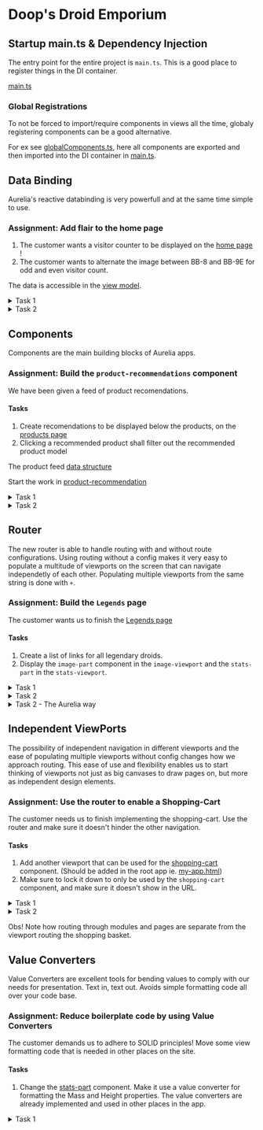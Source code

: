 # Doop's Droid Emporium

## Startup main.ts & Dependency Injection

The entry point for the entire project is `main.ts`. This is a good place to register things in the DI container.

[main.ts](./../src/main.ts)

### Global Registrations

To not be forced to import/require components in views all the time, globaly registering components can be a good alternative.

For ex see [globalComponents.ts](./../src/components/globalComponents.ts), here all components are exported and then imported into the DI container in [main.ts](./../src/main.ts).

## Data Binding

Aurelia's reactive databinding is very powerfull and at the same time simple to use.

### Assignment: Add flair to the home page

1. The customer wants a visitor counter to be displayed on the [home page](./../src/modules/home/home-page.html) !
2. The customer wants to alternate the image between BB-8 and BB-9E for odd and even visitor count.

The data is accessible in the [view model](./../src/modules/home/home-page.ts).

<details>
<summary>Task 1</summary>

```html
<div class="visitors">
  Visitors: ${visitors}
</div>
```

</details>

<details>
<summary>Task 2</summary>

Data bind the src of the img.

```html
<img src.bind="imgSource" />
```

</details>

## Components

Components are the main building blocks of Aurelia apps.

### Assignment: Build the `product-recommendations` component

We have been given a feed of product recomendations.

#### Tasks

1. Create recomendations to be displayed below the products, on the [products page](./../src/modules/products/products-page.html)
2. Clicking a recommended product shall filter out the recommended product model

The product feed [data structure](./../data/product-recommendations.json)

Start the work in [product-recommendation](./../src\components\product-recommendation\product-recommendation.html)

<details>
<summary>Task 1</summary>

```html
<img src.bind="imgSource" />

<div class="product-name">${item.productName}</div>

<blockquote>
  ${item.quote}
  <div class="user">- <em>${item.user}</em></div>
</blockquote>
```

</details>

<details>
<summary>Task 2</summary>

```typescript
click.trigger = "filterProduct(item.productName)";
```

</details>

## Router

The new router is able to handle routing with and without route configurations. Using routing without a config makes it very easy to populate a multitude of viewports on the screen that can navigate independetly of each other. Populating multiple viewports from the same string is done with `+`.

### Assignment: Build the `Legends` page

The customer wants us to finish the [Legends page](./../src/modules/legends/legends-page.html)

#### Tasks

1. Create a list of links for all legendary droids.
2. Display the `image-part` component in the `image-viewport` and the `stats-part` in the `stats-viewport`.

<details>
<summary>Task 1</summary>

```html
<div class="legend" repeat.for="legend of legends">
  <a>
    <h1>${legend.name}</h1>
  </a>
</div>
```

</details>

<details>
<summary>Task 2</summary>

```html
goto="image-part(${legend.name})@image-viewport+stats-part(${legend.name})@stats-viewport"
```

</details>

<details>
<summary>Task 2 - The Aurelia way</summary>

```html
<a
  goto.bind="[{ component: 'stats-part', parameters: { legend }, viewport: 'stats-viewport' }, { component: 'image-part', parameters: { legend }, viewport: 'image-viewport' }]"
></a>
```

Modify image-part.ts

```typescript
  public enter(params: object) {
    if (!params) return;
    const legend = <ILegend>params["legend"];
    this.source = "./../../../../../content/images/legends/" + legend.image;
  }
```

Modify stat-part.ts

```typescript
public enter(params: object) {
  debugger;
  if (!params) return;
  this.legend = <ILegend>params["legend"];
}
```

</details>

## Independent ViewPorts

The possibility of independent navigation in different viewports and the ease of populating multiple viewports without config changes how we approach routing. This ease of use and flexibility enables us to start thinking of viewports not just as big canvases to draw pages on, but more as independent design elements.

### Assignment: Use the router to enable a Shopping-Cart

The customer needs us to finish implementing the shopping-cart. Use the router and make sure it doesn't hinder the other navigation.

#### Tasks

1. Add another viewport that can be used for the [shopping-cart](./../src\components\shopping-cart\shopping-cart.html) component. (Should be added in the root app ie. [my-app.html](./../src/my-app.html))
2. Make sure to lock it down to only be used by the `shopping-cart` component, and make sure it doesn't show in the URL.

<details>
<summary>Task 1</summary>

```html
<au-viewport></au-viewport>
```

</details>

<details>
<summary>Task 2</summary>

```html
<au-viewport
  default="shopping-cart"
  used-by="shopping-cart"
  no-link
></au-viewport>
```

</details>

Obs! Note how routing through modules and pages are separate from the viewport routing the shopping basket.

## Value Converters

Value Converters are excellent tools for bending values to comply with our needs for presentation. Text in, text out. Avoids simple formatting code all over your code base.

### Assignment: Reduce boilerplate code by using Value Converters

The customer demands us to adhere to SOLID principles! Move some view formatting code that is needed in other places on the site.

#### Tasks

1. Change the [stats-part](./../src/modules/legends/components/stats/stats-part.html) component. Make it use a value converter for formatting the Mass and Height properties. The value converters are already implemented and used in other places in the app.

<details>
<summary>Task 1</summary>

```html
<div class="stat-row">
  <span class="label">Mass</span>
  <span class="value">${legend.mass | massFormater}</span>
</div>

<div class="stat-row">
  <span class="label">Height</span>
  <span class="value">${legend.height | lengthFormater}</span>
</div>
```

</details>
